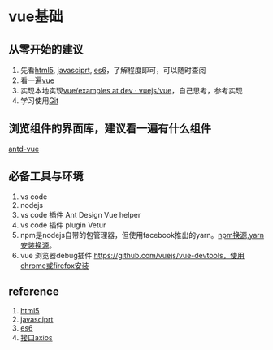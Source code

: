 # vue基础

## 从零开始的建议

1. 先看[html5](http://www.runoob.com/html/html5-intro.html), [javasciprt](https://www.runoob.com/js/js-tutorial.html), [es6](http://es6.ruanyifeng.com/)，了解程度即可，可以随时查阅
2. 看一遍[vue](https://cn.vuejs.org/v2/guide/)
3. 实现本地实现[vue/examples at dev · vuejs/vue](https://github.com/vuejs/vue/tree/dev/examples)，自己思考，参考实现
4. 学习使用[Git](http://www.ruanyifeng.com/blog/2018/10/git-internals.html)

## 浏览组件的界面库，建议看一遍有什么组件
[antd-vue](https://vue.ant.design/components/popconfirm-cn/)

## 必备工具与环境
1. vs code
2. nodejs
3. vs code 插件 Ant Design Vue helper
4. vs code 插件 plugin Vetur
5. npm是nodejs自带的包管理器，但使用facebook推出的yarn。[npm换源,yarn安装换源](https://github.com/xsthunder/linux-setting/blob/master/bash-script/init-npm.sh)。
5. vue 浏览器debug插件 https://github.com/vuejs/vue-devtools，使用chrome或firefox安装

## reference
1. [html5](http://www.runoob.com/html/html5-intro.html)
2. [javasciprt](https://www.runoob.com/js/js-tutorial.html)
2. [es6](http://es6.ruanyifeng.com/)
4. [接口axios](https://www.npmjs.com/package/axios)
